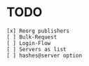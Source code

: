 # TODO

    [x] Reorg publishers
    [ ] Bulk-Request
    [ ] Login-Flow
    [ ] Servers as list
    [ ] hashes@server option
